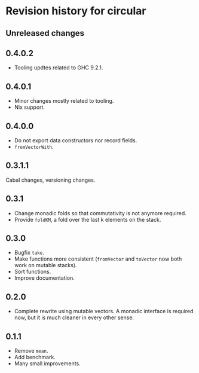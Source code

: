 
# Revision history for circular


## Unreleased changes


## 0.4.0.2

-   Tooling updtes related to GHC 9.2.1.


## 0.4.0.1

-   Minor changes mostly related to tooling.
-   Nix support.


## 0.4.0.0

-   Do not export data constructors nor record fields.
-   `fromVectorWith`.


## 0.3.1.1

Cabal changes, versioning changes.


## 0.3.1

-   Change monadic folds so that commutativity is not anymore required.
-   Provide `foldKM`, a fold over the last k elements on the stack.


## 0.3.0

-   Bugfix `take`.
-   Make functions more consistent (`fromVector` and `toVector` now both work on
    mutable stacks).
-   Sort functions.
-   Improve documentation.


## 0.2.0

-   Complete rewrite using mutable vectors. A monadic interface is required now,
    but it is much cleaner in every other sense.


## 0.1.1

-   Remove `mean`.
-   Add benchmark.
-   Many small improvements.

